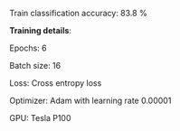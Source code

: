 Train classification accuracy: 83.8 %

**Training details**:

Epochs: 6

Batch size: 16

Loss: Cross entropy loss

Optimizer: Adam with learning rate 0.00001

GPU: Tesla P100
